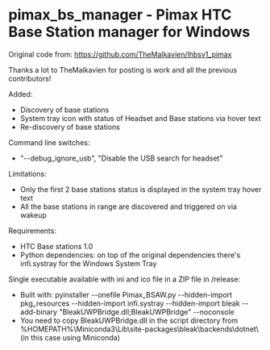 # pimax_bs_manager - Pimax HTC Base Station manager for Windows

Original code from:
https://github.com/TheMalkavien/lhbsv1_pimax

Thanks a lot to TheMalkavien for posting is work and all the previous contributors!

Added:
- Discovery of base stations
- System tray icon with status of Headset and Base stations via hover text
- Re-discovery of base stations

Command line switches:
 - "--debug_ignore_usb", "Disable the USB search for headset"

Limitations:
- Only the first 2 base stations status is displayed in the system tray hover text
- All the base stations in range are discovered and triggered on via wakeup

Requirements:
- HTC Base stations 1.0
- Python dependencies: on top of the original dependencies there's infi.systray for the Windows System Tray

Single executable available with ini and ico file in a ZIP file in /release:
- Built with: pyinstaller --onefile Pimax_BSAW.py --hidden-import pkg_resources --hidden-import infi.systray --hidden-import bleak --add-binary "BleakUWPBridge.dll;BleakUWPBridge" --noconsole
- You need to copy BleakUWPBridge.dll in the script directory from %HOMEPATH%\Miniconda3\Lib\site-packages\bleak\backends\dotnet\ (in this case using Miniconda)
